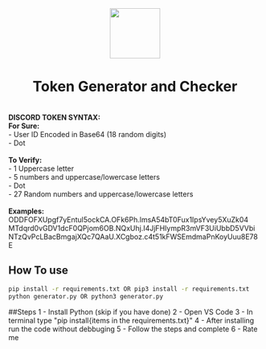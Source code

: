 <div align="center">
<img 
height="100px" 
width="100px"
src="https://camo.githubusercontent.com/4b028e8e841f57ee96b472fa88ea7ed66ddd3720/687474703a2f2f692e696d6775722e636f6d2f65597779386c632e706e67"
></img>
<h1>Token Generator and Checker</h1><br>
</div>
<b>DISCORD TOKEN SYNTAX:</b><br />
<b>For Sure:</b><br />
- User ID Encoded in Base64 (18 random digits) <br />
- Dot<br>  
<br />
<b>To Verify:</b><br />  
- 1 Uppercase letter<br>
- 5 numbers and uppercase/lowercase letters<br>
- Dot<br>
- 27 Random numbers and uppercase/lowercase letters  <br>
<br />
<b>Examples:</b><br /> 
ODDFOFXUpgf7yEntul5ockCA.OFk6Ph.lmsA54bT0Fux1IpsYvey5XuZk04  
MTdqrd0vGDV1dcF0QPjom6OB.NQxUhj.I4JjFHIympR3mVF3UiUbbD5VVbi  
NTzQvPcLBacBmgajXQc7QAaU.XCgboz.c4t51kFWSEmdmaPnKoyUuu8E78E  

## How To use
```bash
pip install -r requirements.txt OR pip3 install -r requirements.txt
python generator.py OR python3 generator.py
```
##Steps
1 - Install Python (skip if you have done)
2 - Open VS Code
3 - In terminal type "pip install{items in the requirements.txt}"
4 - After installing run the code without debbuging
5 - Follow the steps and complete
6 - Rate me
